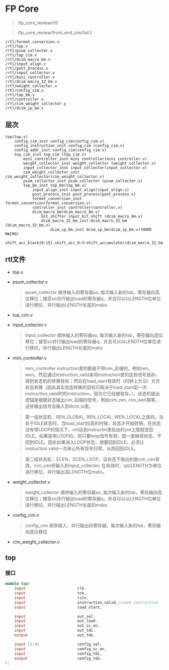# FP Core

> /fp_core_review/rtl/

> /fp_core_review/front_end_sim/list.f

```text
/rtl/format_conversion.v
/rtl/top.v
/rtl/psum_collector.v
/rtl/top_cim.v
/rtl/dcim_macro_bm.v
/rtl/input_align.v
/rtl/post_process.v
/rtl/input_collector.v
/rtl/mini_controller.v
/rtl/dcim macro_32_bm.v
/rtl/weight_collector.v
/rtl/config_cim.v
/rtl/top_bm.v
/rtl/controller.v
/rtl/cim_weight_collector.y
/rtl/dcim_ip_bm.v
```

## 层次

```text
top(top.v)
    config_cim_inst config_cim(config_cim.v)
    config_instruction_inst config_cim (config_cim.v)
    config_addr_inst config_cim(config_cim.v)
    top_cim_inst top_cim (top_cim.v)
        mini_controller_inst mini controller(mini controller.v)
        weight_collector_inst weight_collector (weight collector.v)
        input_collector_inst input_collector(input_collector.v)
        cim_weight_collector_inst cim_weight_collector(cim_weight_collector.v)
        psum_collector_inst psum_collector (psum_collector.v)
        top_bm_inst top_bm(top_bm.v)
            input_align_inst input_align(input_align.v)
            post_process_inst post_process(post_process.v)
            format_conversion_inst format_conversion(format_conversion.v)
            controller_inst controller(controller.v)
            dcim_macro_bm(dcim_macro_bm.v)
                bit_shifter input_bit_shift (dcim_macro_bm.v)
                dcim_macro_32_bm_inst:dcim_macro_32_bm (dcim_macro_32_bm.v)
                    dcim_ip_bm_inst dcim_ip_bm(dcim_ip_bm.v)(HARD MACRO)
                    shift_acc_block[0:15].shift_acc_0~3:shift_accumulator(dcim_macro_32_bm.v)
```

## rtl文件

- top.v
- psum_collector.v
  > psum_collector 顺序输入的寄存器so, 每次输入新的lsb，寄存器向高位移位；接受so并行输出load的寄存器q，并且可以以LENGTH位单位进行移位，并行输出LENGTH长度的msbs
- top_cim.v
- input_collector.v
  > input_collector 顺序输入的寄存器so, 每次输入新的lsb，寄存器向高位移位；接受so并行输出load的寄存器q，并且可以以LENGTH位单位进行移位，并行输出LENGTH长度的msbs
- mini_controller.v
  > mini_controller instruction里的都是不带cim_前缀的，例如ren，wen。然后通过instruction_valid来将instruction里的这些信号锁存，得到状态机的转换目标；然后在load_start有效时（时钟上升沿）允许状态转换（因此其实状态转换的目标只取决于load_start前一次instruction_valid时的instruction，因为它已经被锁存。）。状态机输出逻辑是根据状态输出cim_前缀的信号，例如cim_ren, cim_wen等等，这些输出信号会输入到dcim ip里。

  > 第一组状态机：REN_GLOBAL, REN_LOCAL, WEN_LOCAL之类的。当处于IDLE状态时，当load_start拉高的时候，状态才开始转换。在状态没有带LOOP的情况下，cnt达到instructin里给出的cnt上限就变回IDLE。如果是带LOOP的，则只要loop信号有效，就一直继续状态，不回到IDLE。因此如果进入LOOP状态，想要回到IDLE，必须让instruction valid一次来让所有信号归零，从而回到IDLE。

  > 第二组状态机：SCEN，SCEN_LOOP。该状态下输出的是cim_cen有效。cim_cen将输入到input_collector, 在有效时，q以LENGTH为单位进行移位，并行输出高LENGTH位msbs。
- weight_collector.v
  > weight_collector 顺序输入的寄存器so, 每次输入新的lsb，寄存器向高位移位；接受so并行输出load的寄存器q，并且可以以LENGTH位单位进行移位，并行输出LENGTH长度的msbs
- config_cim.v
  > config_cim 顺序输入，并行输出的寄存器。每次输入新的lsb，寄存器向高位移位
- cim_weight_collector.v

## top

### 接口

```verilog
module top(
    input                       clk,
    input                       tck,
    input                       rstn,
    input                       instruction_valid,//save instruction
    input                       load_start,

    input                       out_sel,
    input                       out_load,
    input                       out_sc_en,
    input                       out_tdi,
    output                      out_tdo,

    input [2:0]                 config_sel,
    input                       config_sc_en,
    input                       config_tdi,
    output                      config_tdo,
);
```

